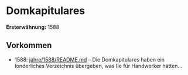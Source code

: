 # Domkapitulares

**Ersterwähnung:** 1588

## Vorkommen
- 1588: [jahre/1588/README.md](../jahre/1588/README.md) – Die Domkapitulares haben ein ſonderliches Verzeichnis
übergeben, was ſie für Handwerker hätten...
